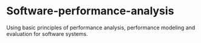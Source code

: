 # Software-performance-analysis
Using basic principles of performance analysis, performance modeling and evaluation for software systems.
